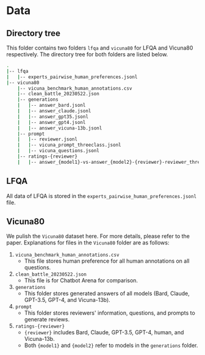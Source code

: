 # Data

## Directory tree

This folder contains two folders `lfqa` and `vicuna80` for LFQA and Vicuna80 respectively. The directory tree for both folders are listed below.

```bash
.
|-- lfqa
|   |-- experts_pairwise_human_preferences.jsonl
|-- vicuna80
    |-- vicuna_benchmark_human_annotations.csv
    |-- clean_battle_20230522.json
    |-- generations
    |   |-- answer_bard.jsonl
    |   |-- answer_claude.jsonl
    |   |-- answer_gpt35.jsonl
    |   |-- answer_gpt4.jsonl
    |   |-- answer_vicuna-13b.jsonl
    |-- prompt
    |   |-- reviewer.jsonl
    |   |-- vicuna_prompt_threeclass.jsonl
    |   |-- vicuna_questions.jsonl
    |-- ratings-{reviewer}
    |   |-- answer_{model1}-vs-answer_{model2}-{reviewer}-reviewer_threeclass.jsonl
```

## LFQA

All data of LFQA is stored in the `experts_pairwise_human_preferences.jsonl` file.

## Vicuna80

We pulish the `Vicuna80` dataset here. For more details, please refer to the paper. Explanations for files in the `Vicuna80` folder are as follows:

1. `vicuna_benchmark_human_annotations.csv`
    - This file stores human preference for all human annotations on all questions.
2. `clean_battle_20230522.json`
    - This file is for Chatbot Arena for comparison.
3. `generations`
    - This folder stores generated answers of all models (Bard, Claude, GPT-3.5, GPT-4, and Vicuna-13b).
4. `prompt`
    - This folder stores reviewers' information, questions, and prompts to generate reviews.
5. `ratings-{reviewer}`
    - `{reviewer}` includes Bard, Claude, GPT-3.5, GPT-4, human, and Vicuna-13b.
    - Both `{model1}` and `{model2}` refer to models in the `generations` folder.
